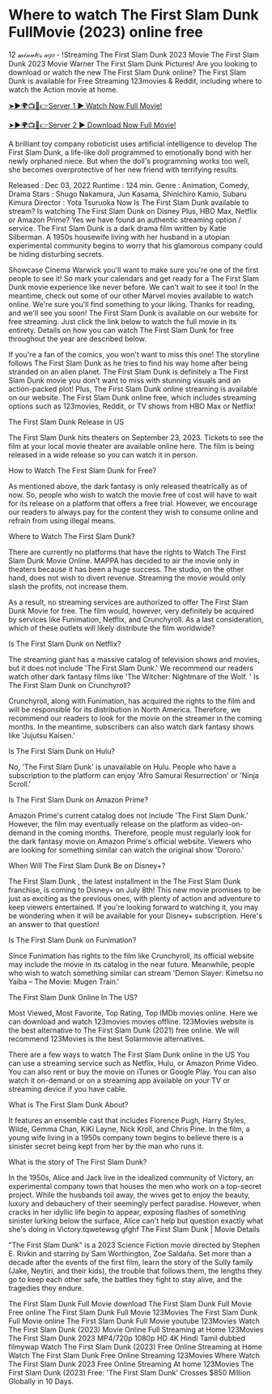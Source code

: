 # Where to watch The First Slam Dunk FullMovie (2023) online free
12 𝓂𝒾𝓃𝓊𝓉𝑒𝓈 𝒶𝑔𝑜 - !Streaming The First Slam Dunk 2023 Movie The First Slam Dunk 2023 Movie Warner The First Slam Dunk Pictures! Are you looking to download or watch the new The First Slam Dunk online? The First Slam Dunk is available for Free Streaming 123movies & Reddit, including where to watch the Action movie at home.

[➤►🌍📺📱👉Server 1 ► Watch Now Full Movie!](https://hotflix-32.org/en/783675/the-first-slam-dunk)

[➤►🌍📺📱👉Server 2 ► Download Now Full Movie!](https://hotflix-32.org/en/783675/the-first-slam-dunk)

A brilliant toy company roboticist uses artificial intelligence to develop The First Slam Dunk, a life-like doll programmed to emotionally bond with her newly orphaned niece. But when the doll's programming works too well, she becomes overprotective of her new friend with terrifying results.

Released : Dec 03, 2022
Runtime : 124 min.
Genre : Animation, Comedy, Drama
Stars : Shugo Nakamura, Jun Kasama, Shinichiro Kamio, Subaru Kimura
Director : Yota Tsuruoka
Now Is The First Slam Dunk available to stream? Is watching The First Slam Dunk on Disney Plus, HBO Max, Netflix or Amazon Prime? Yes we have found an authentic streaming option / service. The First Slam Dunk is a dark drama film written by Katie Silberman. A 1950s housewife living with her husband in a utopian experimental community begins to worry that his glamorous company could be hiding disturbing secrets.

Showcase Cinema Warwick you'll want to make sure you're one of the first people to see it! So mark your calendars and get ready for a The First Slam Dunk movie experience like never before. We can't wait to see it too! In the meantime, check out some of our other Marvel movies available to watch online. We're sure you'll find something to your liking. Thanks for reading, and we'll see you soon! The First Slam Dunk is available on our website for free streaming. Just click the link below to watch the full movie in its entirety. Details on how you can watch The First Slam Dunk for free throughout the year are described below.

If you're a fan of the comics, you won't want to miss this one! The storyline follows The First Slam Dunk as he tries to find his way home after being stranded on an alien planet. The First Slam Dunk is definitely a The First Slam Dunk movie you don't want to miss with stunning visuals and an action-packed plot! Plus, The First Slam Dunk online streaming is available on our website. The First Slam Dunk online free, which includes streaming options such as 123movies, Reddit, or TV shows from HBO Max or Netflix!

The First Slam Dunk Release in US

The First Slam Dunk hits theaters on September 23, 2023. Tickets to see the film at your local movie theater are available online here. The film is being released in a wide release so you can watch it in person.

How to Watch The First Slam Dunk for Free?

As mentioned above, the dark fantasy is only released theatrically as of now. So, people who wish to watch the movie free of cost will have to wait for its release on a platform that offers a free trial. However, we encourage our readers to always pay for the content they wish to consume online and refrain from using illegal means.

Where to Watch The First Slam Dunk?

There are currently no platforms that have the rights to Watch The First Slam Dunk Movie Online. MAPPA has decided to air the movie only in theaters because it has been a huge success. The studio, on the other hand, does not wish to divert revenue. Streaming the movie would only slash the profits, not increase them.

As a result, no streaming services are authorized to offer The First Slam Dunk Movie for free. The film would, however, very definitely be acquired by services like Funimation, Netflix, and Crunchyroll. As a last consideration, which of these outlets will likely distribute the film worldwide?

Is The First Slam Dunk on Netflix?

The streaming giant has a massive catalog of television shows and movies, but it does not include 'The First Slam Dunk.' We recommend our readers watch other dark fantasy films like 'The Witcher: Nightmare of the Wolf.
'
Is The First Slam Dunk on Crunchyroll?

Crunchyroll, along with Funimation, has acquired the rights to the film and will be responsible for its distribution in North America. Therefore, we recommend our readers to look for the movie on the streamer in the coming months. In the meantime, subscribers can also watch dark fantasy shows like 'Jujutsu Kaisen.'

Is The First Slam Dunk on Hulu?

No, 'The First Slam Dunk' is unavailable on Hulu. People who have a subscription to the platform can enjoy 'Afro Samurai Resurrection' or 'Ninja Scroll.'

Is The First Slam Dunk on Amazon Prime?

Amazon Prime's current catalog does not include 'The First Slam Dunk.' However, the film may eventually release on the platform as video-on-demand in the coming months. Therefore, people must regularly look for the dark fantasy movie on Amazon Prime's official website. Viewers who are looking for something similar can watch the original show 'Dororo.'

When Will The First Slam Dunk Be on Disney+?

The First Slam Dunk , the latest installment in the The First Slam Dunk franchise, is coming to Disney+ on July 8th! This new movie promises to be just as exciting as the previous ones, with plenty of action and adventure to keep viewers entertained. If you're looking forward to watching it, you may be wondering when it will be available for your Disney+ subscription. Here's an answer to that question!

Is The First Slam Dunk on Funimation?

Since Funimation has rights to the film like Crunchyroll, its official website may include the movie in its catalog in the near future. Meanwhile, people who wish to watch something similar can stream 'Demon Slayer: Kimetsu no Yaiba – The Movie: Mugen Train.'

The First Slam Dunk Online In The US?

Most Viewed, Most Favorite, Top Rating, Top IMDb movies online. Here we can download and watch 123movies movies offline. 123Movies website is the best alternative to The First Slam Dunk (2021) free online. We will recommend 123Movies is the best Solarmovie alternatives.

There are a few ways to watch The First Slam Dunk online in the US You can use a streaming service such as Netflix, Hulu, or Amazon Prime Video. You can also rent or buy the movie on iTunes or Google Play. You can also watch it on-demand or on a streaming app available on your TV or streaming device if you have cable.

What is The First Slam Dunk About?

It features an ensemble cast that includes Florence Pugh, Harry Styles, Wilde, Gemma Chan, KiKi Layne, Nick Kroll, and Chris Pine. In the film, a young wife living in a 1950s company town begins to believe there is a sinister secret being kept from her by the man who runs it.

What is the story of The First Slam Dunk?

In the 1950s, Alice and Jack live in the idealized community of Victory, an experimental company town that houses the men who work on a top-secret project. While the husbands toil away, the wives get to enjoy the beauty, luxury and debauchery of their seemingly perfect paradise. However, when cracks in her idyllic life begin to appear, exposing flashes of something sinister lurking below the surface, Alice can't help but question exactly what she's doing in Victory.tqwetewsg gfghf
The First Slam Dunk | Movie Details

"The First Slam Dunk" is a 2023 Science Fiction movie directed by Stephen E. Rivkin and starring by Sam Worthington, Zoe Saldaña. Set more than a decade after the events of the first film, learn the story of the Sully family (Jake, Neytiri, and their kids), the trouble that follows them, the lengths they go to keep each other safe, the battles they fight to stay alive, and the tragedies they endure.

The First Slam Dunk Full Movie download
The First Slam Dunk Full Movie Free online
The First Slam Dunk Full Movie 123Movies
The First Slam Dunk Full Movie online
The First Slam Dunk Full Movie youtube
123Movies Watch The First Slam Dunk (2023) Movie Online Full Streaming at Home
123Movies The First Slam Dunk 2023 MP4/720p 1080p HD 4K Hindi Tamil dubbed filmywap
Watch The First Slam Dunk (2023) Free Online Streaming at Home
Watch The First Slam Dunk Free Online Streaming
123Movies Where Watch The First Slam Dunk 2023 Free Online Streaming At home
123Movies The First Slam Dunk (2023) Free: 'The First Slam Dunk' Crosses $850 Million Globally in 10 Days.
